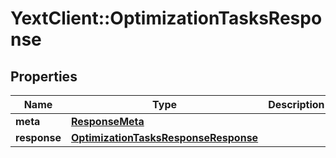 # YextClient::OptimizationTasksResponse

## Properties
Name | Type | Description | Notes
------------ | ------------- | ------------- | -------------
**meta** | [**ResponseMeta**](ResponseMeta.md) |  | [optional] 
**response** | [**OptimizationTasksResponseResponse**](OptimizationTasksResponseResponse.md) |  | [optional] 


